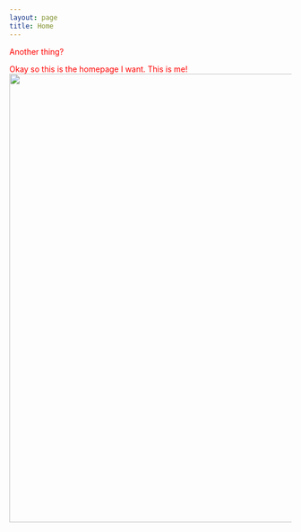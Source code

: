 ```yaml
---
layout: page
title: Home
---
```


<style>
    p{
        color: red;
    }
</style>

<p>Another thing?<p>
Okay so this is the homepage I want.
This is me!
<img style="object-fit: contain" height=800 width=700 src="/assets/Head_shot_avatar.jpg">